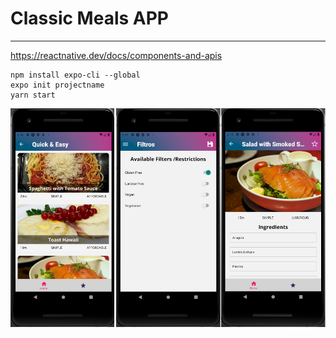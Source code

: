 # Classic Meals APP
  
---

https://reactnative.dev/docs/components-and-apis
  
```
npm install expo-cli --global
expo init projectname
yarn start
```  
  
![](rn-03-meals-app/assets/meals.png)
